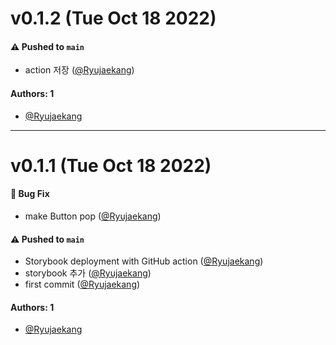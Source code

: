 # v0.1.2 (Tue Oct 18 2022)

#### ⚠️ Pushed to `main`

- action 저장 ([@Ryujaekang](https://github.com/Ryujaekang))

#### Authors: 1

- [@Ryujaekang](https://github.com/Ryujaekang)

---

# v0.1.1 (Tue Oct 18 2022)

#### 🐛 Bug Fix

- make Button pop ([@Ryujaekang](https://github.com/Ryujaekang))

#### ⚠️ Pushed to `main`

- Storybook deployment with GitHub action ([@Ryujaekang](https://github.com/Ryujaekang))
- storybook 추가 ([@Ryujaekang](https://github.com/Ryujaekang))
- first commit ([@Ryujaekang](https://github.com/Ryujaekang))

#### Authors: 1

- [@Ryujaekang](https://github.com/Ryujaekang)
